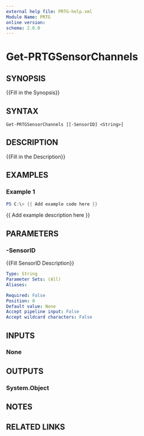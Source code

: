 ```yaml
---
external help file: PRTG-help.xml
Module Name: PRTG
online version:
schema: 2.0.0
---
```


# Get-PRTGSensorChannels

## SYNOPSIS
{{Fill in the Synopsis}}

## SYNTAX

```
Get-PRTGSensorChannels [[-SensorID] <String>]
```

## DESCRIPTION
{{Fill in the Description}}

## EXAMPLES

### Example 1
```powershell
PS C:\> {{ Add example code here }}
```

{{ Add example description here }}

## PARAMETERS

### -SensorID
{{Fill SensorID Description}}

```yaml
Type: String
Parameter Sets: (All)
Aliases:

Required: False
Position: 0
Default value: None
Accept pipeline input: False
Accept wildcard characters: False
```

## INPUTS

### None
## OUTPUTS

### System.Object
## NOTES

## RELATED LINKS

